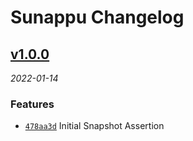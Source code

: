# Sunappu Changelog

<!-- CHLOG_SPLIT_MARKER -->

## [v1.0.0](https://github.com/ydcjeff/sunappu/compare/4b9c418...v1.0.0)

_2022-01-14_

### Features

- [`478aa3d`](https://github.com/ydcjeff/sunappu/commit/478aa3d) Initial
  Snapshot Assertion
